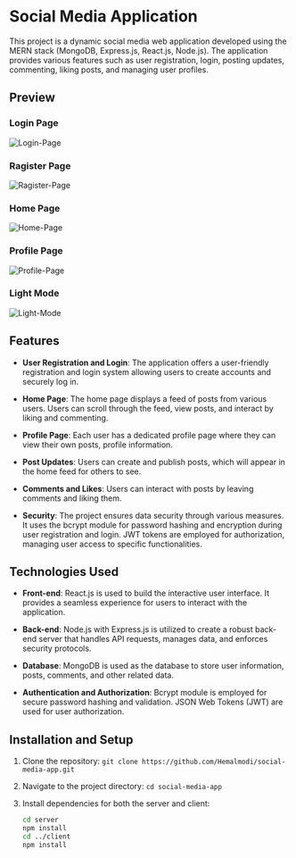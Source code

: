 # Social Media Application

This project is a dynamic social media web application developed using the MERN stack (MongoDB, Express.js, React.js, Node.js). The application provides various features such as user registration, login, posting updates, commenting, liking posts, and managing user profiles.


## Preview

### Login Page
![Login-Page](https://github.com/Hemalmodi/Socia-Media-WebApp/assets/86019445/11a9a4b9-0698-404c-b32b-2124ea3fad48)

### Ragister Page
![Ragister-Page](https://github.com/Hemalmodi/Socia-Media-WebApp/assets/86019445/194b21a8-130e-432f-bf64-fb9b248d8645)

### Home Page
![Home-Page](https://github.com/Hemalmodi/Socia-Media-WebApp/assets/86019445/b43e6c2a-942b-418a-829d-f8658c181a12)

### Profile Page
![Profile-Page](https://github.com/Hemalmodi/Socia-Media-WebApp/assets/86019445/07309fc9-7a77-464f-9e66-ad7d578d110d)

### Light Mode
![Light-Mode](https://github.com/Hemalmodi/Socia-Media-WebApp/assets/86019445/e74dba8f-9f5d-4423-90c2-4168c4c21ea5)


## Features

- **User Registration and Login**: The application offers a user-friendly registration and login system allowing users to create accounts and securely log in.

- **Home Page**: The home page displays a feed of posts from various users. Users can scroll through the feed, view posts, and interact by liking and commenting.

- **Profile Page**: Each user has a dedicated profile page where they can view their own posts, profile information.

- **Post Updates**: Users can create and publish posts, which will appear in the home feed for others to see.

- **Comments and Likes**: Users can interact with posts by leaving comments and liking them.

- **Security**: The project ensures data security through various measures. It uses the bcrypt module for password hashing and encryption during user registration and login. JWT tokens are employed for authorization, managing user access to specific functionalities.

## Technologies Used

- **Front-end**: React.js is used to build the interactive user interface. It provides a seamless experience for users to interact with the application.

- **Back-end**: Node.js with Express.js is utilized to create a robust back-end server that handles API requests, manages data, and enforces security protocols.

- **Database**: MongoDB is used as the database to store user information, posts, comments, and other related data.

- **Authentication and Authorization**: Bcrypt module is employed for secure password hashing and validation. JSON Web Tokens (JWT) are used for user authorization.

## Installation and Setup

1. Clone the repository: `git clone https://github.com/Hemalmodi/social-media-app.git`

2. Navigate to the project directory: `cd social-media-app`

3. Install dependencies for both the server and client:
   ```sh
   cd server
   npm install
   cd ../client
   npm install
